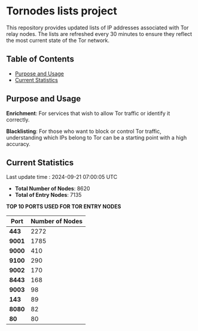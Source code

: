 # Tornodes lists project

This repository provides updated lists of IP addresses associated with Tor relay nodes. The lists are refreshed every 30 minutes to ensure they reflect the most current state of the Tor network.

## Table of Contents

- [Purpose and Usage](#purpose-and-usage)
- [Current Statistics](#current-statistics)


## Purpose and Usage

**Enrichment**: For services that wish to allow Tor traffic or identify it correctly.

**Blacklisting**: For those who want to block or control Tor traffic, understanding which IPs belong to Tor can be a starting point with a high accuracy.

## Current Statistics

Last update time : 2024-09-21 07:00:05 UTC

- **Total Number of Nodes**: 8620
- **Total of Entry Nodes**: 7135

**TOP 10 PORTS USED FOR TOR ENTRY NODES**

| **Port** | **Number of Nodes** |
|------|-----------------|
| **443**   | 2272  |
| **9001**   | 1785  |
| **9000**   | 410  |
| **9100**   | 290  |
| **9002**   | 170  |
| **8443**   | 168  |
| **9003**   | 98  |
| **143**   | 89  |
| **8080**   | 82  |
| **80**   | 80  |


